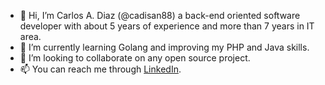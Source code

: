 - 👋 Hi, I’m Carlos A. Diaz (@cadisan88) a back-end oriented software developer with about 5 years of experience and more than 7 years in IT area.
- 🌱 I’m currently learning Golang and improving my PHP and Java skills.
- 💞️ I’m looking to collaborate on any open source project.
- 📫 You can reach me through [LinkedIn](https://www.linkedin.com/in/carlos-andres-diaz).

<!---
cadisan88/cadisan88 is a ✨ special ✨ repository because its `README.md` (this file) appears on your GitHub profile.
You can click the Preview link to take a look at your changes.
--->
